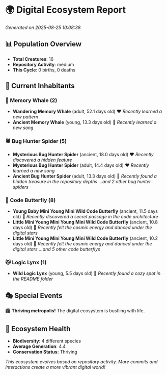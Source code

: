 # 🌍 Digital Ecosystem Report
*Generated on 2025-08-25 10:08:38*

## 📊 Population Overview
- **Total Creatures**: 16
- **Repository Activity**: medium
- **This Cycle**: 0 births, 0 deaths

## 👥 Current Inhabitants

### 🐋 Memory Whale (2)
- **Wandering Memory Whale** (adult, 52.1 days old) ❤️
  *Recently learned a new pattern*
- **Ancient Memory Whale** (young, 13.3 days old) 💚
  *Recently learned a new song*

### 🕷️ Bug Hunter Spider (5)
- **Mysterious Bug Hunter Spider** (ancient, 18.0 days old) ❤️
  *Recently discovered a hidden feature*
- **Mysterious Bug Hunter Spider** (adult, 14.4 days old) ❤️
  *Recently learned a new song*
- **Ancient Bug Hunter Spider** (adult, 13.3 days old) 💛
  *Recently found a hidden treasure in the repository depths*
  *...and 2 other bug hunter spiders*

### 🦋 Code Butterfly (8)
- **Young Baby Mini Young Mini Wild Code Butterfly** (ancient, 11.5 days old) 💛
  *Recently discovered a secret passage in the code architecture*
- **Little Mini Young Mini Young Mini Wild Code Butterfly** (ancient, 10.8 days old) 💛
  *Recently felt the cosmic energy and danced under the digital stars*
- **Little Mini Young Mini Young Mini Wild Code Butterfly** (ancient, 10.2 days old) 💚
  *Recently felt the cosmic energy and danced under the digital stars*
  *...and 5 other code butterflys*

### 🐱 Logic Lynx (1)
- **Wild Logic Lynx** (young, 5.5 days old) 💚
  *Recently found a cozy spot in the README folder*

## 🎭 Special Events

🏙️ **Thriving metropolis!** The digital ecosystem is bustling with life.

## 🔬 Ecosystem Health
- **Biodiversity**: 4 different species
- **Average Generation**: 4.4
- **Conservation Status**: Thriving

*This ecosystem evolves based on repository activity. More commits and interactions create a more vibrant digital world!*